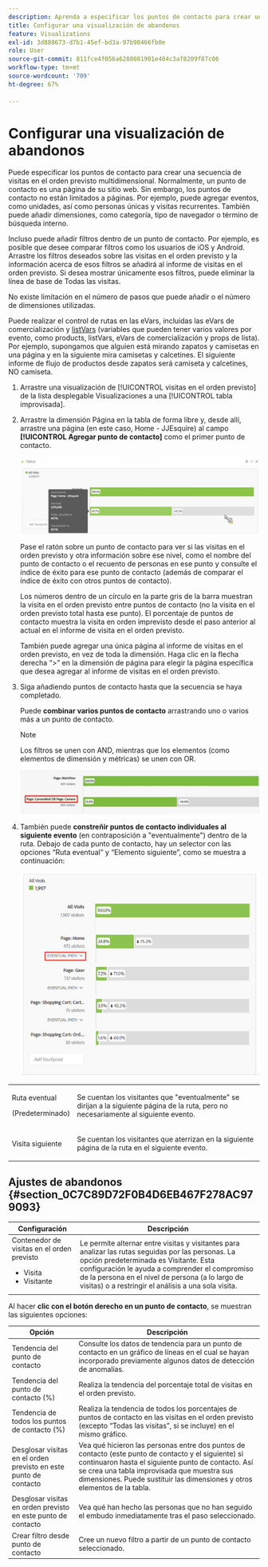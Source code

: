 ```yaml
---
description: Aprenda a especificar los puntos de contacto para crear una secuencia de visitas en el orden previsto multidimensional.
title: Configurar una visualización de abandonos
feature: Visualizations
exl-id: 3d888673-d7b1-45ef-bd3a-97b98466fb0e
role: User
source-git-commit: 811fce4f056a6280081901e484c3af8209f87c06
workflow-type: tm+mt
source-wordcount: '709'
ht-degree: 67%

---
```


# Configurar una visualización de abandonos

Puede especificar los puntos de contacto para crear una secuencia de visitas en el orden previsto multidimensional. Normalmente, un punto de contacto es una página de su sitio web. Sin embargo, los puntos de contacto no están limitados a páginas. Por ejemplo, puede agregar eventos, como unidades, así como personas únicas y visitas recurrentes. También puede añadir dimensiones, como categoría, tipo de navegador o término de búsqueda interno.

Incluso puede añadir filtros dentro de un punto de contacto. Por ejemplo, es posible que desee comparar filtros como los usuarios de iOS y Android. Arrastre los filtros deseados sobre las visitas en el orden previsto y la información acerca de esos filtros se añadirá al informe de visitas en el orden previsto. Si desea mostrar únicamente esos filtros, puede eliminar la línea de base de Todas las visitas.

No existe limitación en el número de pasos que puede añadir o el número de dimensiones utilizadas.

Puede realizar el control de rutas en las eVars, incluidas las eVars de comercialización y [listVars](https://experienceleague.adobe.com/docs/analytics/implementation/vars/page-vars/page-variables.html?lang=es) (variables que pueden tener varios valores por evento, como products, listVars, eVars de comercialización y props de lista). Por ejemplo, supongamos que alguien está mirando zapatos y camisetas en una página y en la siguiente mira camisetas y calcetines. El siguiente informe de flujo de productos desde zapatos será camiseta y calcetines, NO camiseta.

1. Arrastre una visualización de [!UICONTROL visitas en el orden previsto] de la lista desplegable Visualizaciones a una [!UICONTROL tabla improvisada].

1. Arrastre la dimensión Página en la tabla de forma libre y, desde allí, arrastre una página (en este caso, Home - JJEsquire) al campo **[!UICONTROL Agregar punto de contacto]** como el primer punto de contacto.

   ![La lista desplegable Todas las visitas que muestra JJEsquire arrastrado al campo Agregar punto de contacto.](assets/fallout1.png)

   Pase el ratón sobre un punto de contacto para ver si las visitas en el orden previsto y otra información sobre ese nivel, como el nombre del punto de contacto o el recuento de personas en ese punto y consulte el índice de éxito para ese punto de contacto (además de comparar el índice de éxito con otros puntos de contacto).

   Los números dentro de un círculo en la parte gris de la barra muestran la visita en el orden previsto entre puntos de contacto (no la visita en el orden previsto total hasta ese punto). El porcentaje de puntos de contacto muestra la visita en orden imprevisto desde el paso anterior al actual en el informe de visita en el orden previsto.

   También puede agregar una única página al informe de visitas en el orden previsto, en vez de toda la dimensión. Haga clic en la flecha derecha “>” en la dimensión de página para elegir la página específica que desea agregar al informe de visitas en el orden previsto.

1. Siga añadiendo puntos de contacto hasta que la secuencia se haya completado.

   Puede **combinar varios puntos de contacto** arrastrando uno o varios más a un punto de contacto.

   >[!NOTE]
   >
   >Los filtros se unen con AND, mientras que los elementos (como elementos de dimensión y métricas) se unen con OR.

   ![Los puntos de contacto Página: CamerRoll o Página: Camera están resaltados.](assets/multiple_obj_touchpoint.png)

1. También puede **constreñir puntos de contacto individuales al siguiente evento** (en contraposición a &quot;eventualmente&quot;) dentro de la ruta. Debajo de cada punto de contacto, hay un selector con las opciones “Ruta eventual” y “Elemento siguiente”, como se muestra a continuación:

   ![La vista Todas las visitas que muestra la opción Ruta final resaltada. ](assets/next-hit-eventually.png)

<table id="table_A91D99D9364B41929CC5A5BC907E8985"> 
 <tbody> 
  <tr> 
   <td colname="col1"> <p>Ruta eventual </p> <p>(Predeterminado) </p> </td> 
   <td colname="col2"> <p>Se cuentan los visitantes que "eventualmente" se dirijan a la siguiente página de la ruta, pero no necesariamente al siguiente evento. </p> </td> 
  </tr> 
  <tr> 
   <td colname="col1"> <p>Visita siguiente </p> </td> 
   <td colname="col2"> <p>Se cuentan los visitantes que aterrizan en la siguiente página de la ruta en el siguiente evento. </p> </td> 
  </tr> 
 </tbody> 
</table>

## Ajustes de abandonos {#section_0C7C89D72F0B4D6EB467F278AC979093}

| Configuración | Descripción |
|--- |--- |
| Contenedor de visitas en el orden previsto <ul><li>Visita</li><li>Visitante</li></ul> | Le permite alternar entre visitas y visitantes para analizar las rutas seguidas por las personas. La opción predeterminada es Visitante.  Esta configuración le ayuda a comprender el compromiso de la persona en el nivel de persona (a lo largo de visitas) o a restringir el análisis a una sola visita. |

Al hacer **clic con el botón derecho en un punto de contacto**, se muestran las siguientes opciones:

| Opción | Descripción |
|--- |--- |
| Tendencia del punto de contacto | Consulte los datos de tendencia para un punto de contacto en un gráfico de líneas en el cual se hayan incorporado previamente algunos datos de detección de anomalías. |
| Tendencia del punto de contacto (%) | Realiza la tendencia del porcentaje total de visitas en el orden previsto. |
| Tendencia de todos los puntos de contacto (%) | Realiza la tendencia de todos los porcentajes de puntos de contacto en las visitas en el orden previsto (excepto “Todas las visitas”, si se incluye) en el mismo gráfico. |
| Desglosar visitas en el orden previsto en este punto de contacto | Vea qué hicieron las personas entre dos puntos de contacto (este punto de contacto y el siguiente) si continuaron hasta el siguiente punto de contacto. Así se crea una tabla improvisada que muestra sus dimensiones. Puede sustituir las dimensiones y otros elementos de la tabla. |
| Desglosar visitas en orden previsto en este punto de contacto | Vea qué han hecho las personas que no han seguido el embudo inmediatamente tras el paso seleccionado. |
| Crear filtro desde punto de contacto | Cree un nuevo filtro a partir de un punto de contacto seleccionado. |
